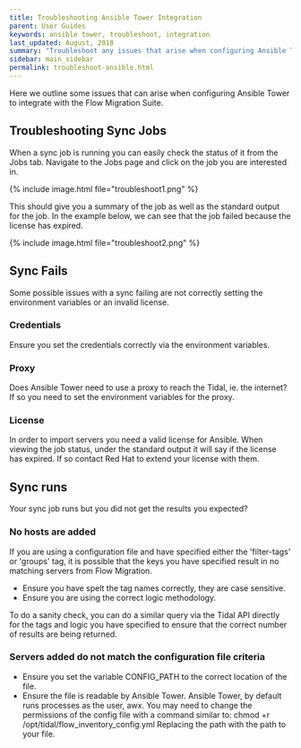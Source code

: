 ```yaml
---
title: Troubleshooting Ansible Tower Integration
parent: User Guides
keywords: ansible tower, troubleshoot, integration
last_updated: August, 2018
summary: "Troubleshoot any issues that arise when configuring Ansible Tower"
sidebar: main_sidebar
permalink: troubleshoot-ansible.html
---
```


Here we outline some issues that can arise when configuring Ansible Tower to integrate with the Flow Migration Suite.

## Troubleshooting Sync Jobs

When a sync job is running you can easily check the status of it from the Jobs tab.
Navigate to the Jobs page and click on the job you are interested in.

{% include image.html file="troubleshoot1.png" %}

This should give you a summary of the job as well as the standard output for the job. In the example below, we can see that the job failed because the license has expired.

{% include image.html file="troubleshoot2.png" %}


## Sync Fails

Some possible issues with a sync failing are not correctly setting the environment variables or an invalid license.

### Credentials

Ensure you set the credentials correctly via the environment variables.

### Proxy

Does Ansible Tower need to use a proxy to reach the Tidal, ie. the internet? If so you need to set the environment variables for the proxy.

### License

In order to import servers you need a valid license for Ansible. When viewing the job status, under the standard output it will say if the license has expired. If so contact Red Hat to extend your license with them.

## Sync runs

Your sync job runs but you did not get the results you expected?

### No hosts are added

If you are using a configuration file and have specified either the 'filter-tags' or 'groups' tag, it is possible that the keys you have specified result in no matching servers from Flow Migration.

- Ensure you have spelt the tag names correctly, they are case sensitive.
- Ensure you are using the correct logic methodology.

To do a sanity check, you can do a similar query via the Tidal API directly for the tags and logic you have specified to ensure that the correct number of results are being returned.

### Servers added do not match the configuration file criteria

- Ensure you set the variable CONFIG_PATH to the correct location of the file.
- Ensure the file is readable by Ansible Tower. Ansible Tower, by default runs processes as the user, awx. You may need to change the permissions of the config file with a command similar to: chmod +r /opt/tidal/flow_inventory_config.yml Replacing the path with the path to your file.

